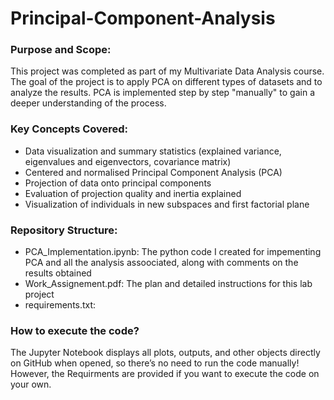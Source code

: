 # Principal-Component-Analysis

### Purpose and Scope:
This project was completed as part of my Multivariate Data Analysis course. The goal of the project is to apply PCA on different types of datasets and to analyze the results. PCA is implemented step by step "manually" to gain a deeper understanding of the process.

### Key Concepts Covered:
- Data visualization and summary statistics (explained variance, eigenvalues and eigenvectors, covariance matrix)
- Centered and normalised Principal Component Analysis (PCA)
- Projection of data onto principal components
- Evaluation of projection quality and inertia explained
- Visualization of individuals in new subspaces and first factorial plane

### Repository Structure:
- PCA_Implementation.ipynb: The python code I created for impementing PCA and all the analysis assoociated, along with comments on the results obtained
- Work_Assignement.pdf: The plan and detailed instructions for this lab project
- requirements.txt: 

### How to execute the code?
The Jupyter Notebook displays all plots, outputs, and other objects directly on GitHub when opened, so there’s no need to run the code manually!
However, the Requirments are provided if you want to execute the code on your own.
